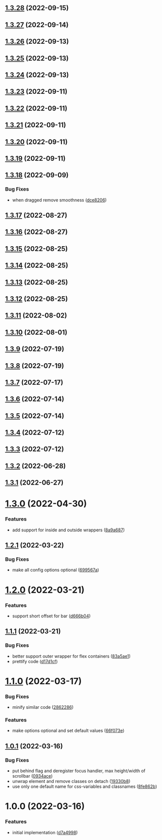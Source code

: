 ## [1.3.28](https://github.com/FRSOURCE/light-scrollbar/compare/v1.3.27...v1.3.28) (2022-09-15)

## [1.3.27](https://github.com/FRSOURCE/light-scrollbar/compare/v1.3.26...v1.3.27) (2022-09-14)

## [1.3.26](https://github.com/FRSOURCE/light-scrollbar/compare/v1.3.25...v1.3.26) (2022-09-13)

## [1.3.25](https://github.com/FRSOURCE/light-scrollbar/compare/v1.3.24...v1.3.25) (2022-09-13)

## [1.3.24](https://github.com/FRSOURCE/light-scrollbar/compare/v1.3.23...v1.3.24) (2022-09-13)

## [1.3.23](https://github.com/FRSOURCE/light-scrollbar/compare/v1.3.22...v1.3.23) (2022-09-11)

## [1.3.22](https://github.com/FRSOURCE/light-scrollbar/compare/v1.3.21...v1.3.22) (2022-09-11)

## [1.3.21](https://github.com/FRSOURCE/light-scrollbar/compare/v1.3.20...v1.3.21) (2022-09-11)

## [1.3.20](https://github.com/FRSOURCE/light-scrollbar/compare/v1.3.19...v1.3.20) (2022-09-11)

## [1.3.19](https://github.com/FRSOURCE/light-scrollbar/compare/v1.3.18...v1.3.19) (2022-09-11)

## [1.3.18](https://github.com/FRSOURCE/light-scrollbar/compare/v1.3.17...v1.3.18) (2022-09-09)


### Bug Fixes

* when dragged remove smoothness ([dce8206](https://github.com/FRSOURCE/light-scrollbar/commit/dce82065f1c076ccf806d34eea6065de60b2691e))

## [1.3.17](https://github.com/FRSOURCE/light-scrollbar/compare/v1.3.16...v1.3.17) (2022-08-27)

## [1.3.16](https://github.com/FRSOURCE/light-scrollbar/compare/v1.3.15...v1.3.16) (2022-08-27)

## [1.3.15](https://github.com/FRSOURCE/light-scrollbar/compare/v1.3.14...v1.3.15) (2022-08-25)

## [1.3.14](https://github.com/FRSOURCE/light-scrollbar/compare/v1.3.13...v1.3.14) (2022-08-25)

## [1.3.13](https://github.com/FRSOURCE/light-scrollbar/compare/v1.3.12...v1.3.13) (2022-08-25)

## [1.3.12](https://github.com/FRSOURCE/light-scrollbar/compare/v1.3.11...v1.3.12) (2022-08-25)

## [1.3.11](https://github.com/FRSOURCE/light-scrollbar/compare/v1.3.10...v1.3.11) (2022-08-02)

## [1.3.10](https://github.com/FRSOURCE/light-scrollbar/compare/v1.3.9...v1.3.10) (2022-08-01)

## [1.3.9](https://github.com/FRSOURCE/light-scrollbar/compare/v1.3.8...v1.3.9) (2022-07-19)

## [1.3.8](https://github.com/FRSOURCE/light-scrollbar/compare/v1.3.7...v1.3.8) (2022-07-19)

## [1.3.7](https://github.com/FRSOURCE/light-scrollbar/compare/v1.3.6...v1.3.7) (2022-07-17)

## [1.3.6](https://github.com/FRSOURCE/light-scrollbar/compare/v1.3.5...v1.3.6) (2022-07-14)

## [1.3.5](https://github.com/FRSOURCE/light-scrollbar/compare/v1.3.4...v1.3.5) (2022-07-14)

## [1.3.4](https://github.com/FRSOURCE/light-scrollbar/compare/v1.3.3...v1.3.4) (2022-07-12)

## [1.3.3](https://github.com/FRSOURCE/light-scrollbar/compare/v1.3.2...v1.3.3) (2022-07-12)

## [1.3.2](https://github.com/FRSOURCE/light-scrollbar/compare/v1.3.1...v1.3.2) (2022-06-28)

## [1.3.1](https://github.com/FRSOURCE/light-scrollbar/compare/v1.3.0...v1.3.1) (2022-06-27)

# [1.3.0](https://github.com/FRSOURCE/light-scrollbar/compare/v1.2.1...v1.3.0) (2022-04-30)


### Features

* add support for inside and outside wrappers ([8a9a687](https://github.com/FRSOURCE/light-scrollbar/commit/8a9a687d314c8e5643b52510d6e0fed2e7577882))

## [1.2.1](https://github.com/FRSOURCE/light-scrollbar/compare/v1.2.0...v1.2.1) (2022-03-22)


### Bug Fixes

* make all config options optional ([699567a](https://github.com/FRSOURCE/light-scrollbar/commit/699567a1770ecd2fd0e9bfb95b3b1941a989961e))

# [1.2.0](https://github.com/FRSOURCE/light-scrollbar/compare/v1.1.1...v1.2.0) (2022-03-21)


### Features

* support short offset for bar ([d666b04](https://github.com/FRSOURCE/light-scrollbar/commit/d666b04d2ab7bde66e13404cafe2af530590eeac))

## [1.1.1](https://github.com/FRSOURCE/light-scrollbar/compare/v1.1.0...v1.1.1) (2022-03-21)


### Bug Fixes

* better support outer wrapper for flex containers ([83a5ae1](https://github.com/FRSOURCE/light-scrollbar/commit/83a5ae1eac5692c75789baea0b9957e4e3b157a8))
* prettify code ([d17d1cf](https://github.com/FRSOURCE/light-scrollbar/commit/d17d1cf28d3679d1a8b19bb2b8a70588a47cfadd))

# [1.1.0](https://github.com/FRSOURCE/light-scrollbar/compare/v1.0.1...v1.1.0) (2022-03-17)


### Bug Fixes

* minify similar code ([2862286](https://github.com/FRSOURCE/light-scrollbar/commit/2862286c0fe274ba2c165191d14d9a3f92519b3a))


### Features

* make options optional and set default values ([66f073e](https://github.com/FRSOURCE/light-scrollbar/commit/66f073ee9eb985d7fce4226205a8bc04ec0dde07))

## [1.0.1](https://github.com/FRSOURCE/light-scrollbar/compare/v1.0.0...v1.0.1) (2022-03-16)


### Bug Fixes

* put behind flag and deregister focus handler, max height/width of scrollbar ([0934ace](https://github.com/FRSOURCE/light-scrollbar/commit/0934ace9a7c827ca241177964f3caa1a0bc532e9))
* unwrap element and remove classes on detach ([19330b8](https://github.com/FRSOURCE/light-scrollbar/commit/19330b862f98314fb572a169f1e346d3cfb4b214))
* use only one default name for css-variables and classnames ([8fe862b](https://github.com/FRSOURCE/light-scrollbar/commit/8fe862b4d2525226f60a666c08db71bc311c06fc))

# 1.0.0 (2022-03-16)


### Features

* initial implementation ([d7a4998](https://github.com/FRSOURCE/light-scrollbar/commit/d7a4998a02417aadb24f683379249f53103b232a))
